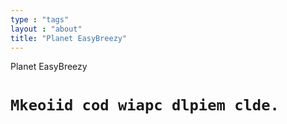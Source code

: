 ```yaml
---
type : "tags"
layout : "about"
title: "Planet EasyBreezy"
---
```

Planet EasyBreezy
# `Mkeoiid cod wiapc dlpiem clde.`





